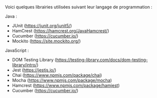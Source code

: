 Voici quelques librairies utilisées suivant leur langage de programmation :

Java :
- JUnit (https://junit.org/junit5/)
- HamCrest (https://hamcrest.org/JavaHamcrest/)
- Cucumber (https://cucumber.io/)
- Mockito (https://site.mockito.org/)

JavaScript :
- DOM Testing Library (https://testing-library.com/docs/dom-testing-library/intro/)
- Jest (https://jestjs.io/)
- Chai (https://www.npmjs.com/package/chai)
- Mocha (https://www.npmjs.com/package/mocha)
- Hamcrest (https://www.npmjs.com/package/hamjest)
- Cucumber (https://cucumber.io/)
